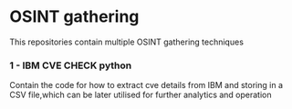 # OSINT gathering

This repositories contain multiple OSINT gathering techniques
### 1 - IBM CVE CHECK python
Contain the code for how to extract cve details from IBM and storing in a CSV file,which can be later utilised for further analytics and operation
